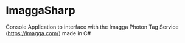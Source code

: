 # ImaggaSharp
Console Application to interface with the Imagga Photon Tag Service (https://imagga.com/) made in C#
